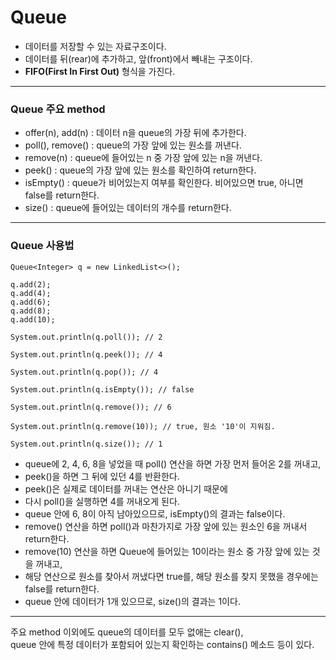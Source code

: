 # Queue
- 데이터를 저장할 수 있는 자료구조이다.
- 데이터를 뒤(rear)에 추가하고, 앞(front)에서 빼내는 구조이다.
- **FIFO(First In First Out)** 형식을 가진다.
***
### Queue 주요 method
- offer(n), add(n) : 데이터 n을 queue의 가장 뒤에 추가한다.
- poll(), remove() : queue의 가장 앞에 있는 원소를 꺼낸다.
- remove(n) : queue에 들어있는 n 중 가장 앞에 있는 n을 꺼낸다.
- peek() : queue의 가장 앞에 있는 원소를 확인하여 return한다.
- isEmpty() : queue가 비어있는지 여부를 확인한다. 비어있으면 true, 아니면 false를 return한다.
- size() : queue에 들어있는 데이터의 개수를 return한다.
***
### Queue 사용법
```
Queue<Integer> q = new LinkedList<>();

q.add(2);
q.add(4);
q.add(6);
q.add(8);
q.add(10);

System.out.println(q.poll()); // 2

System.out.println(q.peek()); // 4

System.out.println(q.pop()); // 4

System.out.println(q.isEmpty()); // false

System.out.println(q.remove()); // 6

System.out.println(q.remove(10)); // true, 원소 '10'이 지워짐.

System.out.println(q.size()); // 1
```
- queue에 2, 4, 6, 8을 넣었을 때 poll() 연산을 하면 가장 먼저 들어온 2를 꺼내고,  
- peek()을 하면 그 뒤에 있던 4를 반환한다.  
- peek()은 실제로 데이터를 꺼내는 연산은 아니기 때문에  
- 다시 poll()을 실행하면 4를 꺼내오게 된다.  
- queue 안에 6, 8이 아직 남아있으므로, isEmpty()의 결과는 false이다.  
- remove() 연산을 하면 poll()과 마찬가지로 가장 앞에 있는 원소인 6을 꺼내서 return한다.  
- remove(10) 연산을 하면 Queue에 들어있는 10이라는 원소 중 가장 앞에 있는 것을 꺼내고,  
- 해당 연산으로 원소를 찾아서 꺼냈다면 true를, 해당 원소를 찾지 못했을 경우에는 false를 return한다.  
- queue 안에 데이터가 1개 있으므로, size()의 결과는 1이다.
***
주요 method 이외에도 queue의 데이터를 모두 없애는 clear(),  
queue 안에 특정 데이터가 포함되어 있는지 확인하는 contains() 메소드 등이 있다.
